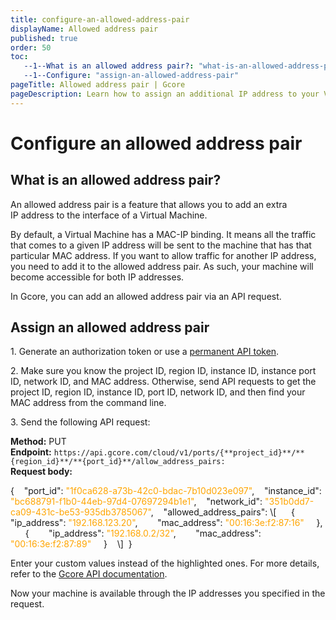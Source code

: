 ```yaml
---
title: configure-an-allowed-address-pair
displayName: Allowed address pair
published: true
order: 50
toc:
   --1--What is an allowed address pair?: "what-is-an-allowed-address-pair"
   --1--Configure: "assign-an-allowed-address-pair"
pageTitle: Allowed address pair | Gcore
pageDescription: Learn how to assign an additional IP address to your VM's interface using an allowed address.
---
```

# Configure an allowed address pair

## What is an allowed address pair?

An allowed address pair is a feature that allows you to add an extra IP address to the interface of a Virtual Machine.

By default, a Virtual Machine has a MAC-IP binding. It means all the traffic that comes to a given IP address will be sent to the machine that has that particular MAC address. If you want to allow traffic for another IP address, you need to add it to the allowed address pair. As such, your machine will become accessible for both IP addresses.

In Gcore, you can add an allowed address pair via an API request.

## Assign an allowed address pair

1. Generate an authorization token or use a <a href="https://gcore.com/docs/account-settings/create-use-or-delete-a-permanent-api-token" target="_blank">permanent API token</a>.

2. Make sure you know the project ID, region ID, instance ID, instance port ID, network ID, and MAC address. Otherwise, send API requests to get the project ID, region ID, instance ID, port ID, network ID, and then find your MAC address from the command line.

3. Send the following API request:


**Method:** PUT  
**Endpoint:** ```https://api.gcore.com/cloud/v1/ports/{**project_id}**/**{region_id}**/**{port_id}**/allow_address_pairs:```  
**Request body:**

<code-block>
{   
  "port_id": <span style="color: orange">"1f0ca628-a73b-42c0-bdac-7b10d023e097"</span>,   
  "instance_id": <span style="color: orange">"bc688791-f1b0-44eb-97d4-07697294b1e1"</span>,   
  "network_id": <span style="color: orange">"351b0dd7-ca09-431c-be53-935db3785067"</span>,   
  "allowed_address_pairs": \[   
    {   
      "ip_address": <span style="color: orange">"192.168.123.20"</span>,   
      "mac_address": <span style="color: orange">"00:16:3e:f2:87:16"</span>  
    },	   
    {   
      "ip_address": <span style="color: orange">"192.168.0.2/32"</span>,   
      "mac_address": <span style="color: orange">"00:16:3e:f2:87:89"</span>  
    }   
  \]   
} 
</code-block> 

Enter your custom values instead of the highlighted ones. For more details, refer to the <a href="https://api.gcore.com/docs/cloud" target="_blank">Gcore API documentation</a>.

Now your machine is available through the IP addresses you specified in the request.
